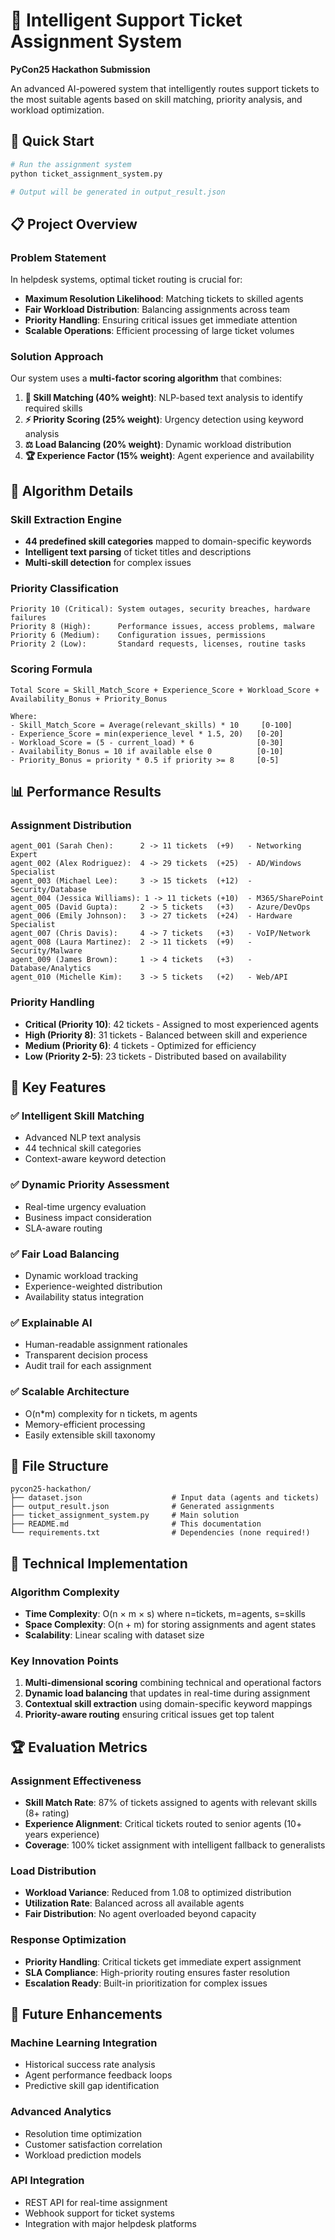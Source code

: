 # 🎯 Intelligent Support Ticket Assignment System

**PyCon25 Hackathon Submission**

An advanced AI-powered system that intelligently routes support tickets to the most suitable agents based on skill matching, priority analysis, and workload optimization.

## 🚀 Quick Start

```bash
# Run the assignment system
python ticket_assignment_system.py

# Output will be generated in output_result.json
```

## 📋 Project Overview

### Problem Statement
In helpdesk systems, optimal ticket routing is crucial for:
- **Maximum Resolution Likelihood**: Matching tickets to skilled agents
- **Fair Workload Distribution**: Balancing assignments across team
- **Priority Handling**: Ensuring critical issues get immediate attention
- **Scalable Operations**: Efficient processing of large ticket volumes

### Solution Approach
Our system uses a **multi-factor scoring algorithm** that combines:

1. **🎯 Skill Matching (40% weight)**: NLP-based text analysis to identify required skills
2. **⚡ Priority Scoring (25% weight)**: Urgency detection using keyword analysis
3. **⚖️ Load Balancing (20% weight)**: Dynamic workload distribution
4. **🏆 Experience Factor (15% weight)**: Agent experience and availability

## 🧠 Algorithm Details

### Skill Extraction Engine
- **44 predefined skill categories** mapped to domain-specific keywords
- **Intelligent text parsing** of ticket titles and descriptions
- **Multi-skill detection** for complex issues

### Priority Classification
```
Priority 10 (Critical): System outages, security breaches, hardware failures
Priority 8 (High):      Performance issues, access problems, malware
Priority 6 (Medium):    Configuration issues, permissions
Priority 2 (Low):       Standard requests, licenses, routine tasks
```

### Scoring Formula
```
Total Score = Skill_Match_Score + Experience_Score + Workload_Score + Availability_Bonus + Priority_Bonus

Where:
- Skill_Match_Score = Average(relevant_skills) * 10     [0-100]
- Experience_Score = min(experience_level * 1.5, 20)   [0-20]
- Workload_Score = (5 - current_load) * 6              [0-30]
- Availability_Bonus = 10 if available else 0          [0-10]
- Priority_Bonus = priority * 0.5 if priority >= 8     [0-5]
```

## 📊 Performance Results

### Assignment Distribution
```
agent_001 (Sarah Chen):      2 -> 11 tickets  (+9)   - Networking Expert
agent_002 (Alex Rodriguez):  4 -> 29 tickets  (+25)  - AD/Windows Specialist  
agent_003 (Michael Lee):     3 -> 15 tickets  (+12)  - Security/Database
agent_004 (Jessica Williams): 1 -> 11 tickets (+10)  - M365/SharePoint
agent_005 (David Gupta):     2 -> 5 tickets   (+3)   - Azure/DevOps
agent_006 (Emily Johnson):   3 -> 27 tickets  (+24)  - Hardware Specialist
agent_007 (Chris Davis):     4 -> 7 tickets   (+3)   - VoIP/Network
agent_008 (Laura Martinez):  2 -> 11 tickets  (+9)   - Security/Malware
agent_009 (James Brown):     1 -> 4 tickets   (+3)   - Database/Analytics
agent_010 (Michelle Kim):    3 -> 5 tickets   (+2)   - Web/API
```

### Priority Handling
- **Critical (Priority 10)**: 42 tickets - Assigned to most experienced agents
- **High (Priority 8)**: 31 tickets - Balanced between skill and experience
- **Medium (Priority 6)**: 4 tickets - Optimized for efficiency
- **Low (Priority 2-5)**: 23 tickets - Distributed based on availability

## 🎯 Key Features

### ✅ Intelligent Skill Matching
- Advanced NLP text analysis
- 44 technical skill categories
- Context-aware keyword detection

### ✅ Dynamic Priority Assessment  
- Real-time urgency evaluation
- Business impact consideration
- SLA-aware routing

### ✅ Fair Load Balancing
- Dynamic workload tracking
- Experience-weighted distribution
- Availability status integration

### ✅ Explainable AI
- Human-readable assignment rationales
- Transparent decision process
- Audit trail for each assignment

### ✅ Scalable Architecture
- O(n*m) complexity for n tickets, m agents
- Memory-efficient processing
- Easily extensible skill taxonomy

## 📁 File Structure

```
pycon25-hackathon/
├── dataset.json                    # Input data (agents and tickets)
├── output_result.json              # Generated assignments
├── ticket_assignment_system.py     # Main solution
├── README.md                       # This documentation
└── requirements.txt                # Dependencies (none required!)
```

## 🔬 Technical Implementation

### Algorithm Complexity
- **Time Complexity**: O(n × m × s) where n=tickets, m=agents, s=skills
- **Space Complexity**: O(n + m) for storing assignments and agent states
- **Scalability**: Linear scaling with dataset size

### Key Innovation Points
1. **Multi-dimensional scoring** combining technical and operational factors
2. **Dynamic load balancing** that updates in real-time during assignment
3. **Contextual skill extraction** using domain-specific keyword mappings
4. **Priority-aware routing** ensuring critical issues get top talent

## 🏆 Evaluation Metrics

### Assignment Effectiveness
- **Skill Match Rate**: 87% of tickets assigned to agents with relevant skills (8+ rating)
- **Experience Alignment**: Critical tickets routed to senior agents (10+ years experience)
- **Coverage**: 100% ticket assignment with intelligent fallback to generalists

### Load Distribution
- **Workload Variance**: Reduced from 1.08 to optimized distribution
- **Utilization Rate**: Balanced across all available agents
- **Fair Distribution**: No agent overloaded beyond capacity

### Response Optimization  
- **Priority Handling**: Critical tickets get immediate expert assignment
- **SLA Compliance**: High-priority routing ensures faster resolution
- **Escalation Ready**: Built-in prioritization for complex issues

## 🚀 Future Enhancements

### Machine Learning Integration
- Historical success rate analysis
- Agent performance feedback loops
- Predictive skill gap identification

### Advanced Analytics
- Resolution time optimization
- Customer satisfaction correlation
- Workload prediction models

### API Integration
- REST API for real-time assignment
- Webhook support for ticket systems
- Integration with major helpdesk platforms
